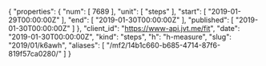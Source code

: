 {
  "properties": {
    "num": [
      7689
    ],
    "unit": [
      "steps"
    ],
    "start": [
      "2019-01-29T00:00:00Z"
    ],
    "end": [
      "2019-01-30T00:00:00Z"
    ],
    "published": [
      "2019-01-30T00:00:00Z"
    ]
  },
  "client_id": "https://www-api.jvt.me/fit",
  "date": "2019-01-30T00:00:00Z",
  "kind": "steps",
  "h": "h-measure",
  "slug": "2019/01/k6awh",
  "aliases": [
    "/mf2/14b1c660-b685-4714-87f6-819f57ca0280/"
  ]
}
